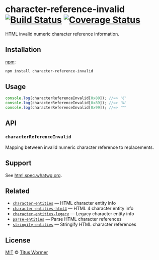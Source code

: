 # character-reference-invalid [![Build Status][travis-badge]][travis] [![Coverage Status][codecov-badge]][codecov]

HTML invalid numeric character reference information.

## Installation

[npm][]:

```bash
npm install character-reference-invalid
```

## Usage

```js
console.log(characterReferenceInvalid[0x80]); //=> '€'
console.log(characterReferenceInvalid[0x89]); //=> '‰'
console.log(characterReferenceInvalid[0x99]); //=> '™'
```

## API

### `characterReferenceInvalid`

Mapping between invalid numeric character reference to replacements.

## Support

See [html.spec.whatwg.org][html].

## Related

*   [`character-entities`](https://github.com/wooorm/character-entities)
    — HTML character entity info
*   [`character-entities-html4`](https://github.com/wooorm/character-entities-html4)
    — HTML 4 character entity info
*   [`character-entities-legacy`](https://github.com/wooorm/character-entities-legacy)
    — Legacy character entity info
*   [`parse-entities`](https://github.com/wooorm/parse-entities)
    — Parse HTML character references
*   [`stringify-entities`](https://github.com/wooorm/stringify-entities)
    — Stringify HTML character references

## License

[MIT][license] © [Titus Wormer][author]

<!-- Definitions -->

[travis-badge]: https://img.shields.io/travis/wooorm/character-reference-invalid.svg

[travis]: https://travis-ci.org/wooorm/character-reference-invalid

[codecov-badge]: https://img.shields.io/codecov/c/github/wooorm/character-reference-invalid.svg

[codecov]: https://codecov.io/github/wooorm/character-reference-invalid

[npm]: https://docs.npmjs.com/cli/install

[license]: LICENSE

[author]: http://wooorm.com

[html]: https://html.spec.whatwg.org/multipage/syntax.html#table-charref-overrides
